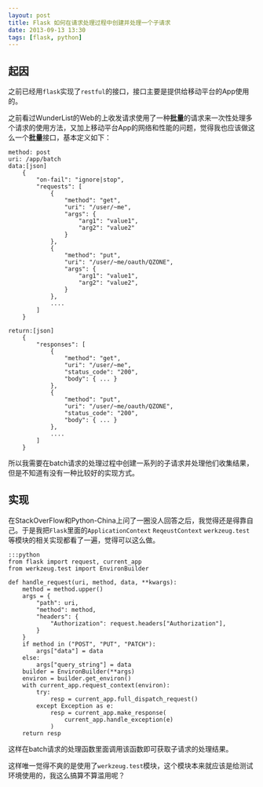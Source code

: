 ```yaml
---
layout: post
title: Flask 如何在请求处理过程中创建并处理一个子请求
date: 2013-09-13 13:30
tags: [flask, python]
---
```


## 起因

之前已经用`flask`实现了`restful`的接口，接口主要是提供给移动平台的App使用的。

之前看过WunderList的Web的上收发请求使用了一种**批量**的请求来一次性处理多个请求的使用方法，又加上移动平台App的网络和性能的问题，觉得我也应该做这么一个**批量**接口，基本定义如下：

	method: post
	uri: /app/batch
	data:[json]
	    {
	        "on-fail": "ignore|stop",
	        "requests": [
	            {
	                "method": "get",
	                "uri": "/user/~me",
	                "args": {
	                    "arg1": "value1",
	                    "arg2": "value2"
	                }
	            },
	            {
	                "method": "put",
	                "uri": "/user/~me/oauth/QZONE",
	                "args": {
	                    "arg1": "value1",
	                    "arg2": "value2",
	                }
	            },
	            ....
	        ]
	    }
	
	return:[json]
	    {
	        "responses": [
	            {
	                "method": "get",
	                "uri": "/user/~me",
	                "status_code": "200",
	                "body": { ... }
	            },
	            {
	                "method": "put",
	                "uri": "/user/~me/oauth/QZONE",
	                "status_code": "200",
	                "body": { ... }
	            },
	            ....
	        ]
	    }

所以我需要在batch请求的处理过程中创建一系列的子请求并处理他们收集结果，但是不知道有没有一种比较好的实现方式。

## 实现

在StackOverFlow和Python-China上问了一圈没人回答之后，我觉得还是得靠自己。于是我把`Flask`里面的`ApplicationContext` `ReqeustContext` `werkzeug.test`等模块的相关实现都看了一遍，觉得可以这么做。

	:::python
	from flask import request, current_app
	from werkzeug.test import EnvironBuilder
	
	def handle_request(uri, method, data, **kwargs):
	    method = method.upper()
	    args = {
	        "path": uri,
	        "method": method,
	        "headers": {
	            "Authorization": request.headers["Authorization"],
	        }
	    }
	    if method in ("POST", "PUT", "PATCH"):
	        args["data"] = data
	    else:
	        args["query_string"] = data
	    builder = EnvironBuilder(**args)
	    environ = builder.get_environ()
	    with current_app.request_context(environ):
	        try:
	            resp = current_app.full_dispatch_request()
	        except Exception as e:
	            resp = current_app.make_response(
	                current_app.handle_exception(e)
	            )
	    return resp

这样在batch请求的处理函数里面调用该函数即可获取子请求的处理结果。

这样唯一觉得不爽的是使用了`werkzeug.test`模块，这个模块本来就应该是给测试环境使用的，我这么搞算不算滥用呢？
